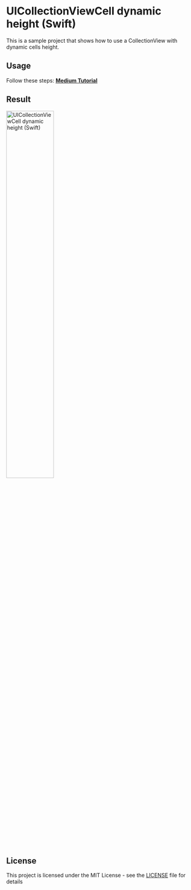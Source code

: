 # UICollectionViewCell dynamic height (Swift)

This is a sample project that shows how to use a CollectionView with dynamic cells height.

## Usage

Follow these steps: <a href="https://medium.com/@andrea.toso/uicollectionviewcell-dynamic-height-swift-b099b28ddd23" target="_blank">**Medium Tutorial**</a>

## Result

<img src='https://cdn-images-1.medium.com/max/1600/1*MAmbOSrjrRsxWflgaYr9Jw.png' width='50%' alt='UICollectionViewCell dynamic height (Swift)'>

## License

This project is licensed under the MIT License - see the [LICENSE](LICENSE) file for details
